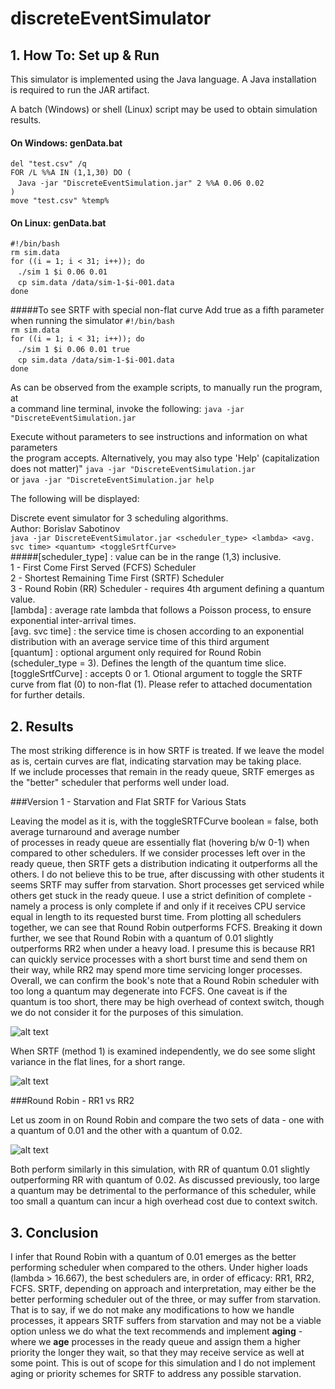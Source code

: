 # discreteEventSimulator
## 1. How To: Set up & Run
This simulator is implemented using the Java language. 
A Java installation is required to run the JAR artifact. 

A batch (Windows) or shell (Linux) script may be used to obtain simulation results. 

#### On Windows: genData.bat 
`del "test.csv" /q`         
`FOR /L %%A IN (1,1,30) DO (`    
&nbsp;&nbsp;&nbsp;`Java -jar "DiscreteEventSimulation.jar" 2 %%A 0.06 0.02`    
`)`    
`move "test.csv" %temp%`

#### On Linux: genData.bat
`#!/bin/bash`    
`rm sim.data`     
`for ((i = 1; i < 31; i++)); do`     
&nbsp;&nbsp;&nbsp;`./sim 1 $i 0.06 0.01`    
&nbsp;&nbsp;&nbsp;`cp sim.data /data/sim-1-$i-001.data`    
`done`
 
 #####To see SRTF with special non-flat curve
 Add true as a fifth parameter when running the simulator
 `#!/bin/bash`    
 `rm sim.data`     
 `for ((i = 1; i < 31; i++)); do`     
 &nbsp;&nbsp;&nbsp;`./sim 1 $i 0.06 0.01 true`    
 &nbsp;&nbsp;&nbsp;`cp sim.data /data/sim-1-$i-001.data`    
 `done`
 
 As can be observed from the example scripts, to manually run the program, at    
 a command line terminal, invoke the following:
 `java -jar "DiscreteEventSimulation.jar`
 
 Execute without parameters to see instructions and information on what parameters   
 the program accepts. Alternatively, you may also type 'Help' (capitalization does not matter)"
 `java -jar "DiscreteEventSimulation.jar `   
 or `java -jar "DiscreteEventSimulation.jar help`
 
 The following will be displayed: 
         
 Discrete event simulator for 3 scheduling algorithms.    
 Author: Borislav Sabotinov   
 `java -jar DiscreteEventSimulator.jar <scheduler_type> <lambda> <avg. svc time> <quantum> <toggleSrtfCurve>`   
 #####[scheduler_type] : value can be in the range (1,3) inclusive.   
         1 - First Come First Served (FCFS) Scheduler   
         2 - Shortest Remaining Time First (SRTF) Scheduler   
         3 - Round Robin (RR) Scheduler - requires 4th argument defining a quantum value.   
 [lambda] : average rate lambda that follows a Poisson process, to ensure exponential inter-arrival times.   
 [avg. svc time] : the service time is chosen according to an exponential distribution with an average service time of this third argument   
 [quantum] : optional argument only required for Round Robin (scheduler_type = 3). Defines the length of the quantum time slice.
 [toggleSrtfCurve] : accepts 0 or 1. Otional argument to toggle the SRTF curve from flat (0) to non-flat (1).
 Please refer to attached documentation for further details.    
 
## 2. Results 

The most striking difference is in how SRTF is treated. If we leave the model as is, certain curves are flat, indicating starvation may be taking place.    
If we include processes that remain in the ready queue, SRTF emerges as the "better" scheduler that performs well under load.

###Version 1 - Starvation and Flat SRTF for Various Stats

Leaving the model as it is, with the toggleSRTFCurve boolean = false, both average turnaround and average number    
of processes in ready queue are essentially flat (hovering b/w 0-1) when compared to other schedulers. If we consider 
processes left over in the ready queue, then SRTF gets a distribution indicating it outperforms all the others. 
I do not believe this to be true, after discussing with other students it seems SRTF may suffer from starvation. 
Short processes get serviced while others get stuck in the ready queue. I use a strict definition of complete - 
namely a process is only complete if and only if it receives CPU service equal in length to its requested 
burst time. From plotting all schedulers together, we can see that Round Robin outperforms FCFS. Breaking it 
down further, we see that Round Robin with a quantum of 0.01 slightly outperforms RR2 when under a heavy load. 
I presume this is because RR1 can quickly service processes with a short burst time and send them on their way, while
RR2 may spend more time servicing longer processes. Overall, we can confirm the book's note that a Round Robin 
scheduler with too long a quantum may degenerate into FCFS. One caveat is if the quantum is too short, there may be 
high overhead of context switch, though we do not consider it for the purposes of this simulation. 

![alt text](https://i.imgur.com/ccb4e8F.png)

When SRTF (method 1) is examined independently, we do see some slight variance in the flat lines, for a short range.

![alt text](https://i.imgur.com/IUcyI6O.png)

###Round Robin - RR1 vs RR2

Let us zoom in on Round Robin and compare the two sets of data - one with a quantum of 0.01 and the other with a 
quantum of 0.02. 

![alt text](https://i.imgur.com/pGQAgPQ.png)

Both perform similarly in this simulation, with RR of quantum 0.01 slightly outperforming RR with quantum of 0.02. 
As discussed previously, too large a quantum may be detrimental to the performance of this scheduler, while too small a 
quantum can incur a high overhead cost due to context switch. 

## 3. Conclusion
I infer that Round Robin with a quantum of 0.01 emerges as the better performing scheduler when compared to the others. 
Under higher loads (lambda > 16.667), the best schedulers are, in order of efficacy: RR1, RR2, FCFS. SRTF, depending on approach and interpretation, may
either be the better performing scheduler out of the three, or may suffer from starvation. That is to say, 
if we do not make any modifications to how we handle processes, it appears SRTF suffers from starvation and may not 
be a viable option unless we do what the text recommends and implement **aging** - where we **age** processes in the ready 
queue and assign them a higher priority the longer they wait, so that they may receive service as well at some point. 
This is out of scope for this simulation and I do not implement aging or priority schemes for SRTF to address any 
possible starvation.  